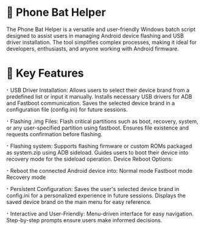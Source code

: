 # 📱 Phone Bat Helper
The Phone Bat Helper is a versatile and user-friendly Windows batch script designed to assist users in managing Android device flashing and USB driver installation. The tool simplifies complex processes, making it ideal for developers, enthusiasts, and anyone working with Android firmware. 

# 📌 Key Features
⠂USB Driver Installation:
Allows users to select their device brand from a predefined list or input it manually.
Installs necessary USB drivers for ADB and Fastboot communication.
Saves the selected device brand in a configuration file (config.ini) for future sessions.

⠂Flashing .img Files:
Flash critical partitions such as boot, recovery, system, or any user-specified partition using fastboot.
Ensures file existence and requests confirmation before flashing.

⠂Flashing system:
Supports flashing firmware or custom ROMs packaged as system.zip using ADB sideload.
Guides users to boot their device into recovery mode for the sideload operation.
Device Reboot Options:

⠂Reboot the connected Android device into:
Normal mode
Fastboot mode
Recovery mode

⠂Persistent Configuration:
Saves the user's selected device brand in config.ini for a personalized experience in future sessions.
Displays the saved device brand on the main menu for easy reference.

⠂Interactive and User-Friendly:
Menu-driven interface for easy navigation.
Step-by-step prompts ensure users make informed decisions.
